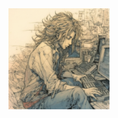 <img src="https://github.com/albertosaito/albertosaito/blob/main/nobuji.saito_by_yoshitaka_amano_coding_javascript_shoulder_leng_f25582c7-0fab-49e2-9314-6c0bdabe3cdb.png" width="200">

